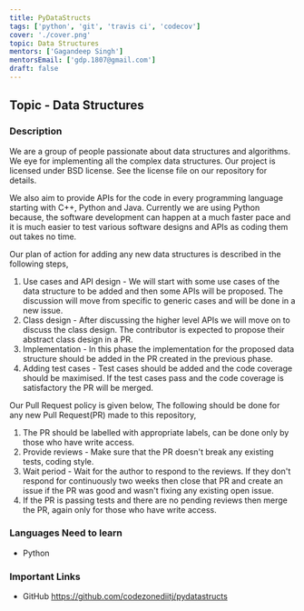 ```yaml
---
title: PyDataStructs
tags: ['python', 'git', 'travis ci', 'codecov']
cover: './cover.png'
topic: Data Structures
mentors: ['Gagandeep Singh']
mentorsEmail: ['gdp.1807@gmail.com']
draft: false
---
```


## Topic - Data Structures

### Description 

We are a group of people passionate about data structures and algorithms. We eye for implementing all the complex data structures. Our project is licensed under BSD license. See the license file on our repository for details.

We also aim to provide APIs for the code in every programming language starting with C++, Python and Java. Currently we are using Python because, the software development can happen at a much faster pace and it is much easier to test various software designs and APIs as coding them out takes no time.

Our plan of action for adding any new data structures is described in the following steps,

1. Use cases and API design - We will start with some use cases of the data structure to be added and then some APIs will be proposed. The discussion will move from specific to generic cases and will be done in a new issue.
2. Class design - After discussing the higher level APIs we will move on to discuss the class design. The contributor is expected to propose their abstract class design in a PR.
3. Implementation - In this phase the implementation for the proposed data structure should be added in the PR created in the previous phase.
4. Adding test cases - Test cases should be added and the code coverage should be maximised. If the test cases pass and the code coverage is satisfactory the PR will be merged.

Our Pull Request policy is given below,
The following should be done for any new Pull Request(PR) made to this repository,
1. The PR should be labelled with appropriate labels, can be done only by those who have write access.
2. Provide reviews - Make sure that the PR doesn't break any existing tests, coding style.
3. Wait period - Wait for the author to respond to the reviews. If they don't respond for continuously two weeks then close that PR and create an issue if the PR was good and wasn't fixing any existing open issue.
4. If the PR is passing tests and there are no pending reviews then merge the PR, again only for those who have write access.

### Languages Need to learn
 
 - Python
 
### Important Links

- GitHub
https://github.com/codezonediitj/pydatastructs